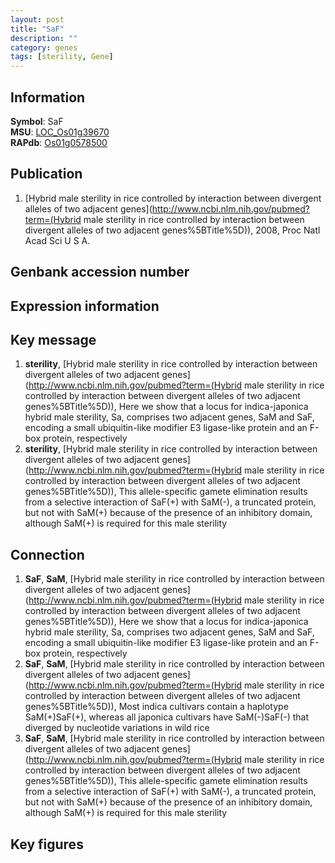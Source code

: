 ```yaml
---
layout: post
title: "SaF"
description: ""
category: genes
tags: [sterility, Gene]
---
```


## Information
__Symbol__: SaF  
__MSU__: [LOC_Os01g39670](http://rice.plantbiology.msu.edu/cgi-bin/ORF_infopage.cgi?orf=LOC_Os01g39670)  
__RAPdb__: [Os01g0578500](http://rapdb.dna.affrc.go.jp/viewer/gbrowse_details/irgsp1?name=Os01g0578500)  

## Publication
1. [Hybrid male sterility in rice controlled by interaction between divergent alleles of two adjacent genes](http://www.ncbi.nlm.nih.gov/pubmed?term=(Hybrid male sterility in rice controlled by interaction between divergent alleles of two adjacent genes%5BTitle%5D)), 2008, Proc Natl Acad Sci U S A.

## Genbank accession number

## Expression information

## Key message
1. __sterility__, [Hybrid male sterility in rice controlled by interaction between divergent alleles of two adjacent genes](http://www.ncbi.nlm.nih.gov/pubmed?term=(Hybrid male sterility in rice controlled by interaction between divergent alleles of two adjacent genes%5BTitle%5D)),  Here we show that a locus for indica-japonica hybrid male sterility, Sa, comprises two adjacent genes, SaM and SaF, encoding a small ubiquitin-like modifier E3 ligase-like protein and an F-box protein, respectively
2. __sterility__, [Hybrid male sterility in rice controlled by interaction between divergent alleles of two adjacent genes](http://www.ncbi.nlm.nih.gov/pubmed?term=(Hybrid male sterility in rice controlled by interaction between divergent alleles of two adjacent genes%5BTitle%5D)),  This allele-specific gamete elimination results from a selective interaction of SaF(+) with SaM(-), a truncated protein, but not with SaM(+) because of the presence of an inhibitory domain, although SaM(+) is required for this male sterility

## Connection
1. __SaF__, __SaM__, [Hybrid male sterility in rice controlled by interaction between divergent alleles of two adjacent genes](http://www.ncbi.nlm.nih.gov/pubmed?term=(Hybrid male sterility in rice controlled by interaction between divergent alleles of two adjacent genes%5BTitle%5D)),  Here we show that a locus for indica-japonica hybrid male sterility, Sa, comprises two adjacent genes, SaM and SaF, encoding a small ubiquitin-like modifier E3 ligase-like protein and an F-box protein, respectively
2. __SaF__, __SaM__, [Hybrid male sterility in rice controlled by interaction between divergent alleles of two adjacent genes](http://www.ncbi.nlm.nih.gov/pubmed?term=(Hybrid male sterility in rice controlled by interaction between divergent alleles of two adjacent genes%5BTitle%5D)),  Most indica cultivars contain a haplotype SaM(+)SaF(+), whereas all japonica cultivars have SaM(-)SaF(-) that diverged by nucleotide variations in wild rice
3. __SaF__, __SaM__, [Hybrid male sterility in rice controlled by interaction between divergent alleles of two adjacent genes](http://www.ncbi.nlm.nih.gov/pubmed?term=(Hybrid male sterility in rice controlled by interaction between divergent alleles of two adjacent genes%5BTitle%5D)),  This allele-specific gamete elimination results from a selective interaction of SaF(+) with SaM(-), a truncated protein, but not with SaM(+) because of the presence of an inhibitory domain, although SaM(+) is required for this male sterility

## Key figures


